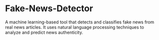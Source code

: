 # Fake-News-Detector
A machine learning-based tool that detects and classifies fake news from real news articles. It uses natural language processing techniques to analyze and predict news authenticity.
